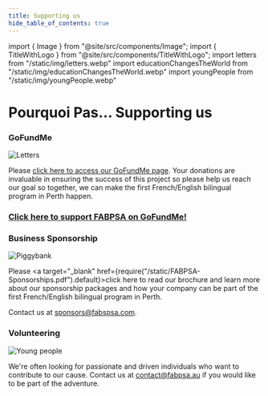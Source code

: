 ```yaml
---
title: Supporting us
hide_table_of_contents: true
---
```


import { Image } from "@site/src/components/Image";
import { TitleWithLogo } from "@site/src/components/TitleWithLogo";
import letters from "/static/img/letters.webp"
import educationChangesTheWorld from "/static/img/educationChangesTheWorld.webp"
import youngPeople from "/static/img/youngPeople.webp"

<TitleWithLogo>

# Pourquoi Pas… Supporting us

</TitleWithLogo>

### GoFundMe

<Image src={letters} alt="Letters" width={350} height={263} />

Please [click here to access our GoFundMe page](https://gofund.me/a3d8bd18). Your donations are invaluable in ensuring the success of this project so please help us reach our goal so together, we can make the first French/English bilingual program in Perth happen.

<div style={{ maxWidth: "700px", margin: "32px auto" }} className="frame textCenter">

### [Click here to support FABPSA on GoFundMe!](https://gofund.me/a3d8bd18)

</div>

### Business Sponsorship

<Image src={educationChangesTheWorld} alt="Piggybank" width={232} height={160} />

Please <a target="\_blank" href={require("/static/FABPSA-Sponsorships.pdf").default}>click here to read our brochure</a> and learn more about our sponsorship packages and how your company can be part of the first French/English bilingual program in Perth.

Contact us at <a href="mailto:sponsors@fabspsa.com">sponsors@fabspsa.com</a>.

### Volunteering

<Image src={youngPeople} alt="Young people" width={350} height={234} />

We're often looking for passionate and driven individuals who want to contribute to our cause. Contact us at <a href="mailto:contact@fabpsa.au">contact@fabpsa.au</a> if you would like to be part of the adventure.
